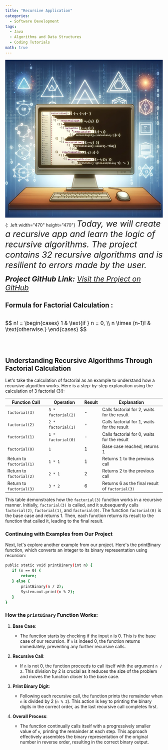 ```yaml
---
title: "Recursive Application"
categories:
  - Software Development
tags:
  - Java
  - Algorithms and Data Structures
  - Coding Tutorials
math: true
---
```



![Recursive Application Illustration](/assets/images/recursive-app.png){: .left width="470" height="470"}
<span style="font-size: 27px; font-style: italic;">
    Today, we will create a recursive app and learn the logic of recursive algorithms.
    The project contains 32 recursive algorithms and is resilient to errors made by the user.
</span>


<span style="font-size: 23px;font-style: italic;">
    <b>Project GitHub Link:</b>
    <a href="https://github.com/MervanKanat/RecursiveApp">Visit the Project on GitHub</a>
</span>

<br>

## Formula for Factorial Calculation :

<br>

<div style="font-size: larger;">
$$
n! = 
\begin{cases} 
1 & \text{if } n = 0, \\
n \times (n-1)! & \text{otherwise.}
\end{cases}
$$
</div>

<br><br>


## Understanding Recursive Algorithms Through Factorial Calculation

Let's take the calculation of factorial as an example to understand how a recursive algorithm works. Here is a step-by-step explanation using the calculation of 3 factorial \(3!\):

| Function Call     | Operation             | Result | Explanation                                             |
|-------------------|-----------------------|--------|---------------------------------------------------------|
| `factorial(3)`    | `3 * factorial(2)`    | -      | Calls factorial for 2, waits for the result             |
| `factorial(2)`    | `2 * factorial(1)`    | -      | Calls factorial for 1, waits for the result             |
| `factorial(1)`    | `1 * factorial(0)`    | -      | Calls factorial for 0, waits for the result             |
| `factorial(0)`    | `1`                   | 1      | Base case reached, returns 1                            |
| Return to `factorial(1)` | `1 * 1`         | 1      | Returns 1 to the previous call                          |
| Return to `factorial(2)` | `2 * 1`         | 2      | Returns 2 to the previous call                          |
| Return to `factorial(3)` | `3 * 2`         | 6      | Returns 6 as the final result of `factorial(3)`         |

This table demonstrates how the `factorial(3)` function works in a recursive manner. Initially, `factorial(3)` is called, and it subsequently calls `factorial(2)`, `factorial(1)`, and `factorial(0)`. The function `factorial(0)` is the base case and returns 1. Then, each function returns its result to the function that called it, leading to the final result.


### Continuing with Examples from Our Project
Next, let's explore another example from our project. Here's the printBinary function, which converts an integer to its binary representation using recursion:

 ```bash
public static void printBinary(int n) {
    if (n == 0) {
        return;
    } else {
        printBinary(n / 2);
        System.out.print(n % 2);
    }
}
```
### How the `printBinary` Function Works:

1. **Base Case**:
   - The function starts by checking if the input `n` is 0. This is the base case of our recursion. If `n` is indeed 0, the function returns immediately, preventing any further recursive calls.

2. **Recursive Call**:
   - If `n` is not 0, the function proceeds to call itself with the argument `n / 2`. This division by 2 is crucial as it reduces the size of the problem and moves the function closer to the base case.

3. **Print Binary Digit**:
   - Following each recursive call, the function prints the remainder when `n` is divided by 2 (`n % 2`). This action is key to printing the binary digits in the correct order, as the last recursive call completes first.

4. **Overall Process**:
   - The function continually calls itself with a progressively smaller value of `n`, printing the remainder at each step. This approach effectively assembles the binary representation of the original number in reverse order, resulting in the correct binary output.
